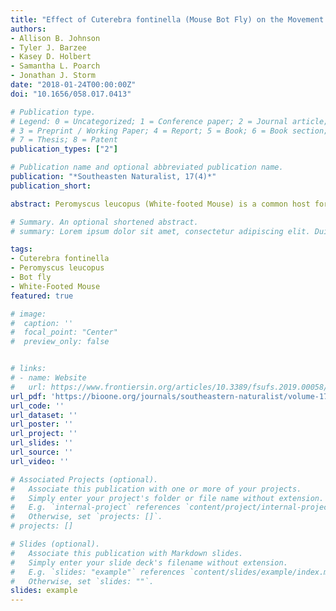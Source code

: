```yaml
---
title: "Effect of Cuterebra fontinella (Mouse Bot Fly) on the Movement of Peromyscus leucopus (White-footed Mouse)"
authors:
- Allison B. Johnson
- Tyler J. Barzee
- Kasey D. Holbert
- Samantha L. Poarch
- Jonathan J. Storm
date: "2018-01-24T00:00:00Z"
doi: "10.1656/058.017.0413"

# Publication type.
# Legend: 0 = Uncategorized; 1 = Conference paper; 2 = Journal article;
# 3 = Preprint / Working Paper; 4 = Report; 5 = Book; 6 = Book section;
# 7 = Thesis; 8 = Patent
publication_types: ["2"]

# Publication name and optional abbreviated publication name.
publication: "*Southeasten Naturalist, 17(4)*"
publication_short: 

abstract: Peromyscus leucopus (White-footed Mouse) is a common host for Cuterebra fontinella (Bot Fly), but few studies of this interaction in the southeastern US exist. We assessed the movement of White-footed Mice infested with Bot Flies at 9 riparian woodland sites in Spartanburg County, SC. Our objectives were to determine the prevalence of bot warbles, lumps under the skin containing Bot Fly larva, on White-footed Mice and if the warbles reduced mouse movement. We found that 17.4% of mice had bot warbles during the August trapping period, with a mean intensity of 1.21 ± 0.09 (SE) per mouse. Male and female mice did not differ in the prevalence of bot infestation. Bot-infested mice did not differ from uninfested mice in their mean squared distance from center of activity (MSD). During May, mice that later became infested with a bot warble in August, did not differ in MSD from mice that did not become infested, suggesting that greater movement does not heighten the risk of infestation. Our data show that bot warbles do not reduce the movement of White-footed Mice and our findings add to the growing consensus that Bot Flies do not have a strong negative effect on the ecology of White-footed Mice.

# Summary. An optional shortened abstract.
# summary: Lorem ipsum dolor sit amet, consectetur adipiscing elit. Duis posuere tellus ac convallis placerat. Proin tincidunt magna sed ex sollicitudin condimentum.

tags:
- Cuterebra fontinella
- Peromyscus leucopus
- Bot fly
- White-Footed Mouse
featured: true

# image:
#  caption: ''
#  focal_point: "Center"
#  preview_only: false


# links:
# - name: Website
#   url: https://www.frontiersin.org/articles/10.3389/fsufs.2019.00058/full
url_pdf: 'https://bioone.org/journals/southeastern-naturalist/volume-17/issue-4/058.017.0413/Effect-of-Cuterebra-fontinella-Mouse-Bot-Fly-on-the-Movement/10.1656/058.017.0413.full'
url_code: ''
url_dataset: ''
url_poster: ''
url_project: ''
url_slides: ''
url_source: ''
url_video: ''

# Associated Projects (optional).
#   Associate this publication with one or more of your projects.
#   Simply enter your project's folder or file name without extension.
#   E.g. `internal-project` references `content/project/internal-project/index.md`.
#   Otherwise, set `projects: []`.
# projects: []

# Slides (optional).
#   Associate this publication with Markdown slides.
#   Simply enter your slide deck's filename without extension.
#   E.g. `slides: "example"` references `content/slides/example/index.md`.
#   Otherwise, set `slides: ""`.
slides: example
---
```

